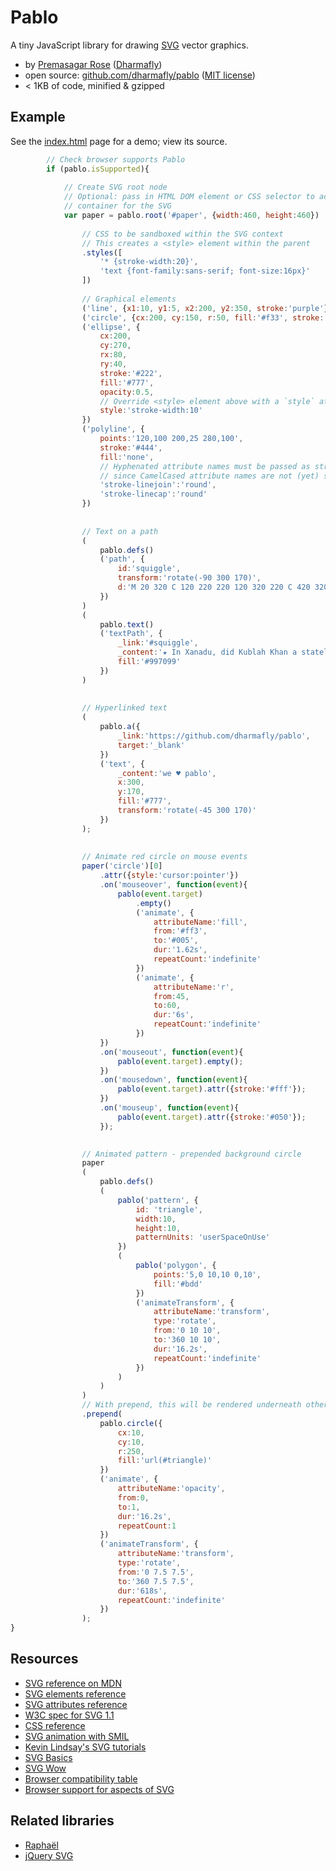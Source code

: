# Pablo

A tiny JavaScript library for drawing [SVG](https://developer.mozilla.org/en/SVG) vector graphics.

* by [Premasagar Rose](http://premasagar.com) 
    ([Dharmafly](http://dharmafly.com))
* open source: [github.com/dharmafly/pablo](http://github.com/dharmafly/pablo) 
([MIT license](http://opensource.org/licenses/mit-license.php))
* < 1KB of code, minified & gzipped

## Example

See the [index.html](https://github.com/dharmafly/pablo/blob/master/index.html) page for a demo; view its source.
    
````js
        // Check browser supports Pablo
        if (pablo.isSupported){
            
            // Create SVG root node
            // Optional: pass in HTML DOM element or CSS selector to act as a
            // container for the SVG
            var paper = pablo.root('#paper', {width:460, height:460})
            
                // CSS to be sandboxed within the SVG context
                // This creates a <style> element within the parent
                .styles([
                    '* {stroke-width:20}',
                    'text {font-family:sans-serif; font-size:16px}'
                ])
                
                // Graphical elements
                ('line', {x1:10, y1:5, x2:200, y2:350, stroke:'purple'})
                ('circle', {cx:200, cy:150, r:50, fill:'#f33', stroke:'#050'})
                ('ellipse', {
                    cx:200,
                    cy:270,
                    rx:80,
                    ry:40,
                    stroke:'#222',
                    fill:'#777',
                    opacity:0.5,
                    // Override <style> element above with a `style` attribute
                    style:'stroke-width:10'
                })
                ('polyline', {
                    points:'120,100 200,25 280,100',
                    stroke:'#444',
                    fill:'none',
                    // Hyphenated attribute names must be passed as strings
                    // since CamelCased attribute names are not (yet) supported
                    'stroke-linejoin':'round',
                    'stroke-linecap':'round'
                })
                
                
                // Text on a path
                (
                    pablo.defs()
                    ('path', {
                        id:'squiggle',
                        transform:'rotate(-90 300 170)',
                        d:'M 20 320 C 120 220 220 120 320 220 C 420 320 520 420 620 320'
                    })
                )
                (
                    pablo.text()
                    ('textPath', {
                        _link:'#squiggle',
                        _content:'★ In Xanadu, did Kublah Khan a stately pleasuredome decree…',
                        fill:'#997099'
                    })
                )
                
                
                // Hyperlinked text
                (
                    pablo.a({
                        _link:'https://github.com/dharmafly/pablo',
                        target:'_blank'
                    })
                    ('text', {
                        _content:'we ♥ pablo',
                        x:300,
                        y:170,
                        fill:'#777',
                        transform:'rotate(-45 300 170)'
                    })
                );
                
                
                // Animate red circle on mouse events
                paper('circle')[0]
                    .attr({style:'cursor:pointer'})
                    .on('mouseover', function(event){
                        pablo(event.target)
                            .empty()
                            ('animate', {
                                attributeName:'fill',
                                from:'#ff3',
                                to:'#005',
                                dur:'1.62s',
                                repeatCount:'indefinite'
                            })
                            ('animate', {
                                attributeName:'r',
                                from:45,
                                to:60,
                                dur:'6s',
                                repeatCount:'indefinite'
                            })
                    })
                    .on('mouseout', function(event){
                        pablo(event.target).empty();
                    })
                    .on('mousedown', function(event){
                        pablo(event.target).attr({stroke:'#fff'});
                    })
                    .on('mouseup', function(event){
                        pablo(event.target).attr({stroke:'#050'});
                    });
                    

                // Animated pattern - prepended background circle
                paper
                (
                    pablo.defs()
                    (
                        pablo('pattern', {
                            id: 'triangle',
                            width:10,
                            height:10,
                            patternUnits: 'userSpaceOnUse'
                        })
                        (
                            pablo('polygon', {
                                points:'5,0 10,10 0,10',
                                fill:'#bdd'
                            })
                            ('animateTransform', {
                                attributeName:'transform',
                                type:'rotate',
                                from:'0 10 10',
                                to:'360 10 10',
                                dur:'16.2s',
                                repeatCount:'indefinite'
                            })
                        )
                    )
                )
                // With prepend, this will be rendered underneath other elements
                .prepend(
                    pablo.circle({
                        cx:10,
                        cy:10,
                        r:250,
                        fill:'url(#triangle)'
                    })
                    ('animate', {
                        attributeName:'opacity',
                        from:0,
                        to:1,
                        dur:'16.2s',
                        repeatCount:1
                    })
                    ('animateTransform', {
                        attributeName:'transform',
                        type:'rotate',
                        from:'0 7.5 7.5',
                        to:'360 7.5 7.5',
                        dur:'618s',
                        repeatCount:'indefinite'
                    })
                );
}
````


## Resources

* [SVG reference on MDN](https://developer.mozilla.org/en/SVG)
* [SVG elements reference](https://developer.mozilla.org/en/SVG/Element)
* [SVG attributes reference](https://developer.mozilla.org/en/SVG/Attribute)
* [W3C spec for SVG 1.1](http://www.w3.org/TR/SVG11/)
* [CSS reference](https://developer.mozilla.org/en/CSS/CSS_Reference)
* [SVG animation with SMIL](https://developer.mozilla.org/en/SVG/SVG_animation_with_SMIL)
* [Kevin Lindsay's SVG tutorials](http://kevlindev.com/tutorials/basics/index.htm)
* [SVG Basics](http://www.svgbasics.com)
* [SVG Wow](http://svg-wow.org)
* [Browser compatibility table](https://en.wikipedia.org/wiki/Comparison_of_web_browsers#Image%5Fformat%5Fsupport)
* [Browser support for aspects of SVG](http://caniuse.com/#search=svg)


## Related libraries

* [Raphaël](http://raphaeljs.com)
* [jQuery SVG](http://keith-wood.name/svg.html)